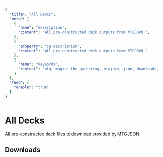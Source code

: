 ```yaml
---
{
  "title": "All Decks",
  "meta": [
    {
      "name": "description",
      "content": "All pre-constructed deck outputs from MTGJSON.",
    },
    {
      "property": "og:description",
      "content": "All pre-constructed deck outputs from MTGJSON."
    },
    {
      "name": "keywords",
      "content": "mtg, magic: the gathering, mtgjson, json, downloads, all decks, pre-constructed decks",
    }
  ],
  "feed": {
    "enable": "true"
  }
}
---
```


# All Decks

All pre-constructed deck files to download provided by MTGJSON.

## Downloads

<DownloadList file="DeckList" type="AllDecks" />
